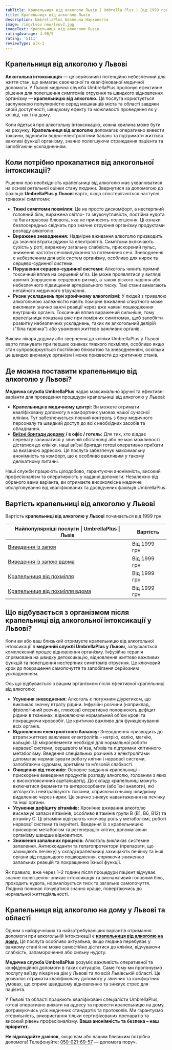 ```yaml
---
tabTitle: Крапельниця від алкоголю Львів | Umbrella Plus | Від 1999 грн
title: Крапельниця від алкоголю Львів
description: UmbrellaPlus Безпечна Наркологія
image: /img/Lvov new/lvov2.jpg
imageText: Крапельниця від алкоголю Львів
ratingAvarage: 4.98/5
rating: '5111'
reviewType: alk-1
---
```


## Крапельниця від алкоголю у Львові

**Алкогольна інтоксикація** — це серйозний і потенційно небезпечний для життя стан, що вимагає своєчасної та кваліфікованої медичної допомоги. У Львові медична служба UmbrellaPlus пропонує ефективне рішення для полегшення симптомів отруєння та швидкого відновлення організму — **крапельницю від алкоголю.** Ця послуга користується заслуженою популярністю серед мешканців міста та області завдяки своїй доступності, швидкому ефекту та можливості проведення як у клініці, так і на дому.

Коли йдеться про алкогольну інтоксикацію, кожна хвилина може бути на рахунку. **Крапельниця від алкоголю** допомагає оперативно вивести токсини, відновити водно-електролітний баланс та підтримати життєво важливі функції організму, значно полегшуючи страждання пацієнта та запобігаючи ускладненням.

## Коли потрібно прокапатися від алкогольної інтоксикації?

Рішення про необхідність крапельниці від алкоголю має ухвалюватися на основі ретельної оцінки стану людини. Звернутися за допомогою до фахівців **UmbrellaPlus у Львові** варто, якщо спостерігаються наступні тривожні симптоми:

* **Тяжкі симптоми похмілля:** Це не просто дискомфорт, а нестерпний головний біль, виражена світло- та звукочутливість, постійна нудота та багаторазова блювота, яка не приносить полегшення. Ці ознаки безпосередньо свідчать про значне отруєння організму продуктами розпаду алкоголю.
* **Виражене зневоднення:** Надмірне вживання алкоголю призводить до значної втрати рідини та електролітів. Симптоми включають сухість у роті, виражену загальну слабкість, прискорений пульс, зниження частоти сечовипускання та потемніння сечі. Зневоднення є небезпечним для всіх систем організму, особливо для нирок та серцево-судинної системи.
* **Порушення серцево-судинної системи:** Алкоголь чинить прямий токсичний вплив на серцевий м'яз. Це може проявлятися у вигляді аритмії (порушення серцевого ритму), а також різкого падіння або небезпечного підвищення артеріального тиску. Такі стани вимагають негайного медичного втручання.
* **Ризик ускладнень при хронічному алкоголізмі:** У людей з тривалою алкогольною залежністю навіть помірне вживання спиртного може викликати значно важчі реакції через вже наявні пошкодження внутрішніх органів. Токсичний вплив виражений сильніше, тому крапельниця показана вже при помірних симптомах, щоб запобігти розвитку небезпечних ускладнень, таких як алкогольний делірій ("біла гарячка") або ураження життєво важливих органів.

Виклик лікаря додому або звернення до клініки UmbrellaPlus у Львові варто планувати при перших ознаках тяжкого похмілля, особливо якщо стан супроводжується постійною блювотою та зневодненням, оскільки це швидко виснажує організм і може призвести до критичних станів.

## Де можна поставити крапельницю від алкоголю у Львові?

**Медична служба UmbrellaPlus** надає максимально зручні та ефективні варіанти для проведення процедури крапельниці від алкоголю у Львові:

* **Крапельниця в медичному центрі:** Ви можете отримати кваліфіковану допомогу в комфортних умовах нашої сучасної клініки. Тут забезпечується повний контроль з боку медичного персоналу та швидкий доступ до всіх необхідних засобів та обладнання.
* **[Виїзні бригади додому](https://umbrella-plus.com.ua/uk/lviv/kapelnica_ot_alkogola_na-domy-lv%D1%96v/) / в офіс / готель:** Для тих, хто віддає перевагу залишатися у звичній обстановці або не має можливості дістатися до клініки, наші виїзні бригади готові оперативно приїхати за вказаною адресою. Ця послуга забезпечує максимальну анонімність та комфорт, що є особливо важливим у такому делікатному питанні.

Наші служби працюють цілодобово, гарантуючи анонімність, високий професіоналізм та оперативність у наданні допомоги. Незалежно від обраного вами варіанта, ви отримаєте високоякісне медичне обслуговування від кваліфікованих та досвідчених фахівців UmbrellaPlus.

## Вартість крапельниці від алкоголю у Львові

Вартість **крапельниці від алкоголю у Львові** починається від 1999 грн.

| Найпопулярніші послуги \| UmbrellaPlus \| Львів                      | Вартість     |
| -------------------------------------------------------------------- | ------------ |
| [Виведення із запоя](vivod-iz-zapoia-lvov-ua)                        | Від 1999 грн |
| [Виведення із запою вдома](Vivod-iz-zapoia-na-domy-lvіv-ua)          | Від 1999 грн |
| [Крапельниця від похмілля](Kapelnica_ot_alkogola_lvov)               | Від 1999 грн |
| [Крапельниця від похмілля вдома](Kapelnica_ot_alkogola_na-domy-lvіv) | Від 1999 грн |

## Що відбувається з організмом після крапельниці від алкогольної інтоксикації у Львові?

Коли ви або ваш близький отримуєте крапельницю від алкогольної інтоксикації в **медичній службі UmbrellaPlus у Львові,** запускається комплексний процес відновлення організму. Інфузійна терапія спрямована на швидку детоксикацію, відновлення життєво важливих функцій та полегшення нестерпних симптомів отруєння. Це ключовий крок до покращення самопочуття та запобігання серйозним ускладненням.

Ось що відбувається з вашим організмом після ефективної крапельниці від алкоголю:

* **Усунення зневоднення:** Алкоголь є потужним діуретиком, що викликає значну втрату рідини. Інфузійні розчини (наприклад, фізіологічний розчин, глюкоза) оперативно поповнюють дефіцит рідини в тканинах, відновлюючи нормальний об'єм крові та покращуючи кровообіг. Це критично важливо для функціонування всіх органів.
* **Відновлення електролітного балансу:** Зневоднення призводить до втрати життєво важливих електролітів – натрію, калію, магнію, кальцію. Ці мікроелементи необхідні для нормальної роботи нервової системи, серцевого м'яза, м'язів та підтримки клітинного метаболізму. Введення спеціальних розчинів з електролітами допомагає нормалізувати роботу клітин і нервової системи, запобігаючи судомам, аритміям та м'язовій слабкості.
* **Очищення від токсинів:** Основне завдання крапельниці – прискорене виведення продуктів розпаду алкоголю, головним з яких є високотоксичний ацетальдегід. До складу крапельниці можуть включатися ферменти та ентеросорбенти (або їхні аналоги), які зв'язують і нейтралізують токсини, сприяючи їхньому швидкому видаленню через нирки. Це значно знижує навантаження на печінку та інші органи.
* **Усунення дефіциту вітамінів:** Хронічне вживання алкоголю виснажує запаси вітамінів, особливо вітамінів групи B (В1, В6, В12) та вітаміну С. Ці вітаміни відіграють ключову роль у метаболізмі, роботі нервової системи та імунітеті. Введення їх з крапельницею прискорює метаболізм та регенерацію клітин, допомагаючи організму швидше відновитися.
* **Зниження запальних процесів:** Алкоголь викликає системне запалення. Антиоксиданти та гепатопротектори (препарати, що захищають печінку) у складі крапельниці захищають печінку та інші органи від подальшого пошкодження, сприяючи зниженню запальних реакцій та покращенню їхньої функції.

Як правило, вже через 1–2 години після процедури пацієнт відчуває значне полегшення: зникає інтоксикація та виснажливий головний біль, проходить нудота, нормалізується тиск та загальне самопочуття. Людина починає почуватися значно краще, повертаючись до нормальної життєдіяльності.

## Крапельниця від алкоголю на дому у Львові та області

Одним з найзручніших та найзатребуваніших варіантів отримання допомоги при алкогольній інтоксикації є **[крапельниця від алкоголю на дому.](https://umbrella-plus.com.ua/uk/lviv/vivod-iz-zapoia-na-domy-lv%D1%96v-ua/)** Ця послуга особливо актуальна, якщо людина перебуває у важкому стані й не може самостійно дістатися до клініки, відчуваючи слабкість, запаморочення або сильну нудоту.

**Медична служба UmbrellaPlus** розуміє важливість оперативної та конфіденційної допомоги в таких ситуаціях. Саме тому ми пропонуємо послугу виїзду лікаря на дім у Львові та по всій Львівській області. Це дозволяє отримати кваліфіковану допомогу у звичних та комфортних умовах, що сприяє швидшому відновленню та знижує стрес для пацієнта.

У Львові та області працюють кваліфіковані спеціалісти UmbrellaPlus, готові оперативно виїхати на адресу та провести крапельницю на дому, дотримуючись усіх медичних стандартів та протоколів. Ми гарантуємо стерильність, використання тільки сертифікованих препаратів та високий рівень професіоналізму. **Ваша анонімність та безпека – наш пріоритет.**

**Не відкладайте дзвінок,** якщо вам або вашим близьким потрібна допомога! Телефонуйте: [050-021-69-57](tel:0500216957) — допомога поруч.
